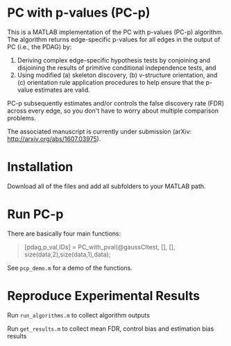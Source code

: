 # PC with p-values (PC-p)

This is a MATLAB implementation of the PC with p-values (PC-p) algorithm. The algorithm returns edge-specific p-values for all edges in the output of PC (i.e., the PDAG) by:

1. Deriving complex edge-specific hypothesis tests by conjoining and disjoining the results of primitive conditional independence tests, and
2. Using modified (a) skeleton discovery, (b) v-structure orientation, and (c) orientation rule application procedures to help ensure that the p-value estimates are valid.

PC-p subsequently estimates and/or controls the false discovery rate (FDR) across every edge, so you don't have to worry about multiple comparison problems.

The associated manuscript is currently under submission (arXiv: http://arxiv.org/abs/1607.03975).

# Installation

Download all of the files and add all subfolders to your MATLAB path.

# Run PC-p
There are basically four main functions: 

> [pdag,p_val,IDs] = PC_with_pval(@gaussCItest, [], [], size(data,2),size(data,1),data);

See `pcp_demo.m` for a demo of the functions.

# Reproduce Experimental Results

Run `run_algorithms.m` to collect algorithm outputs

Run `get_results.m` to collect mean FDR, control bias and estimation bias results
